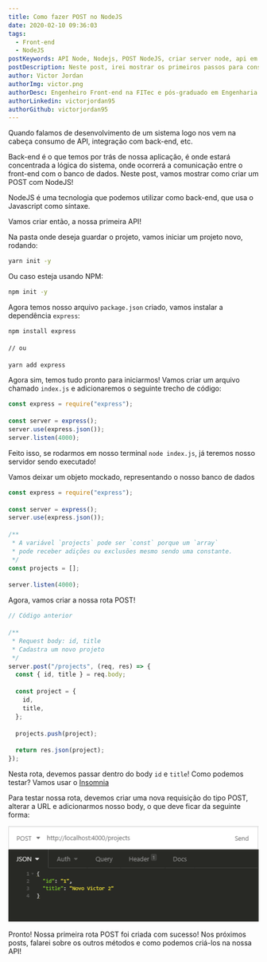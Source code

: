 ```yaml
---
title: Como fazer POST no NodeJS
date: 2020-02-10 09:36:03
tags:
  - Front-end
  - NodeJS
postKeywords: API Node, Nodejs, POST NodeJS, criar server node, api em node, como fazer node api
postDescription: Neste post, irei mostrar os primeiros passos para construção de uma API em NodeJS! Usaremos o express para configurar nossa primeira rota POST!
author: Victor Jordan
authorImg: victor.png
authorDesc: Engenheiro Front-end na FITec e pós-graduado em Engenharia de Software pela PUC-MG e formado em Banco de Dados pela Fatec, apaixonado por usabilidade, performance e UX!
authorLinkedin: victorjordan95
authorGithub: victorjordan95
---
```


Quando falamos de desenvolvimento de um sistema logo nos vem na cabeça consumo de API, integração com back-end, etc.

Back-end é o que temos por trás de nossa aplicação, é onde estará concentrada a lógica do sistema, onde ocorrerá a comunicação entre o front-end com o banco de dados.
Neste post, vamos mostrar como criar um POST com NodeJS!

<!-- more -->

NodeJS é uma tecnologia que podemos utilizar como back-end, que usa o Javascript como síntaxe.

Vamos criar então, a nossa primeira API!

Na pasta onde deseja guardar o projeto, vamos iniciar um projeto novo, rodando:

```cmd
yarn init -y
```

Ou caso esteja usando NPM:

```cmd
npm init -y
```

Agora temos nosso arquivo `package.json` criado, vamos instalar a dependência `express`:

```cmd
npm install express

// ou

yarn add express
```

Agora sim, temos tudo pronto para iniciarmos! Vamos criar um arquivo chamado `index.js` e adicionaremos o seguinte trecho de código:

```javascript
const express = require("express");

const server = express();
server.use(express.json());
server.listen(4000);
```

Feito isso, se rodarmos em nosso terminal `node index.js`, já teremos nosso servidor sendo executado!

Vamos deixar um objeto mockado, representando o nosso banco de dados

```javascript
const express = require("express");

const server = express();
server.use(express.json());

/**
 * A variável `projects` pode ser `const` porque um `array`
 * pode receber adições ou exclusões mesmo sendo uma constante.
 */
const projects = [];

server.listen(4000);
```

Agora, vamos criar a nossa rota POST!

```javascript
// Código anterior

/**
 * Request body: id, title
 * Cadastra um novo projeto
 */
server.post("/projects", (req, res) => {
  const { id, title } = req.body;

  const project = {
    id,
    title,
  };

  projects.push(project);

  return res.json(project);
});
```

Nesta rota, devemos passar dentro do body `id` e `title`!
Como podemos testar? Vamos usar o [Insomnia](https://insomnia.rest/)

Para testar nossa rota, devemos criar uma nova requisição do tipo POST, alterar a URL e adicionarmos nosso body, o que deve ficar da seguinte forma:

![POST - Cadastrar projetos](/posts/insomnia.png)

Pronto! Nossa primeira rota POST foi criada com sucesso!
Nos próximos posts, falarei sobre os outros métodos e como podemos criá-los na nossa API!
